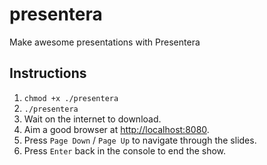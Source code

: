 presentera
==========

Make awesome presentations with Presentera

## Instructions
1. `chmod +x ./presentera`
1. `./presentera`
2. Wait on the internet to download.
2. Aim a good browser at [http://localhost:8080](http://localhost:8080).
4. Press `Page Down` / `Page Up` to navigate through the slides.
5. Press `Enter` back in the console to end the show.
